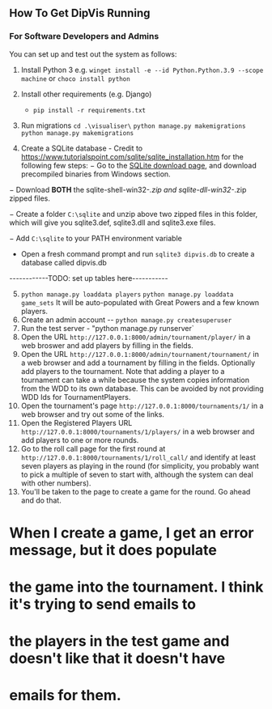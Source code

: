 ## How To Get DipVis Running 
### For Software Developers and Admins

You can set up and test out the system as follows:

1. Install Python 3 
e.g. `winget install -e --id Python.Python.3.9 --scope machine` or `choco install python`

2. Install other requirements (e.g. Django)
    - `pip install -r requirements.txt`

3. Run migrations
   `cd .\visualiser\`
   `python manage.py makemigrations`
   `python manage.py makemigrations`
4. Create a SQLite database - Credit to https://www.tutorialspoint.com/sqlite/sqlite_installation.htm for the following few steps:
− Go to the [SQLite download page](https://www.sqlite.org/download.html), and download precompiled binaries from Windows section.

− Download **BOTH** the sqlite-shell-win32-*.zip and sqlite-dll-win32-*.zip zipped files.

− Create a folder `C:\sqlite` and unzip above two zipped files in this folder, which will give you sqlite3.def, sqlite3.dll and sqlite3.exe files.

− Add `C:\sqlite` to your PATH environment variable
- Open a fresh command prompt and run `sqlite3 dipvis.db` to create a database called dipvis.db

------------TODO: set up tables here-----------

5.
   `python manage.py loaddata players`
   `python manage.py loaddata game_sets`
   It will be auto-populated with Great Powers and a few known players.
5. Create an admin account -- `python manage.py createsuperuser`
6. Run the test server - "python manage.py runserver`
7. Open the URL `http://127.0.0.1:8000/admin/tournament/player/` in
   a web broswer and add players by filling in the fields.
8. Open the URL `http://127.0.0.1:8000/admin/tournament/tournament/` in
   a web browser and add a tournament by filling in the fields. Optionally
   add players to the tournament. Note that adding a player to a tournament
   can take a while because the system copies information from the WDD to
   its own database. This can be avoided by not providing WDD Ids for
   TournamentPlayers.
9. Open the tournament's page `http://127.0.0.1:8000/tournaments/1/` in a
   web browser and try out some of the links.
10. Open the Registered Players URL `http://127.0.0.1:8000/tournaments/1/players/`
   in a web browser and add players to one or more rounds.
11. Go to the roll call page for the first round at
   `http://127.0.0.1:8000/tournaments/1/roll_call/` and identify at least
   seven players as playing in the round (for simplicity, you probably want
   to pick a multiple of seven to start with, although the system can
   deal with other numbers).
12. You'll be taken to the page to create a game for the round. Go ahead and
   do that.
   # When I create a game, I get an error message, but it does populate
   # the game into the tournament. I think it's trying to send emails to
   # the players in the test game and doesn't like that it doesn't have
   # emails for them.

